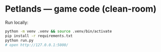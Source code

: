 # Petlands — game code (clean-room)
Run locally:
```bash
python -m venv .venv && source .venv/bin/activate
pip install -r requirements.txt
python run.py
# open http://127.0.0.1:5000/
```
